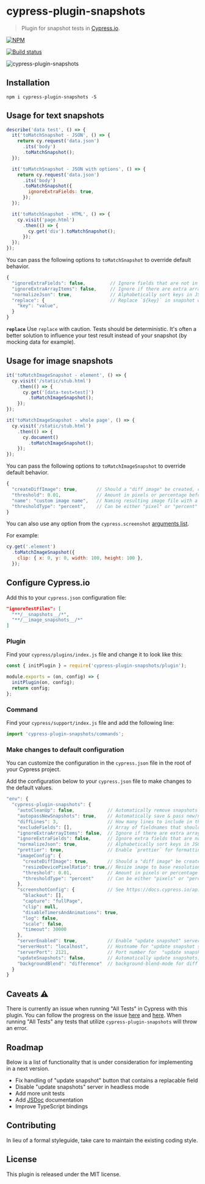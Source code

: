 # cypress-plugin-snapshots
> Plugin for snapshot tests in [Cypress.io](https://www.cypress.io/).

[![NPM][npm-icon]][npm-url]

[![Build status][ci-image]][ci-url]

![cypress-plugin-snapshots](docs/images/cypress-plugin-snapshots.png)

## Installation
`npm i cypress-plugin-snapshots -S`

## Usage for text snapshots
```javascript
describe('data test', () => {
  it('toMatchSnapshot - JSON', () => {
    return cy.request('data.json')
      .its('body')
      .toMatchSnapshot();
  });

  it('toMatchSnapshot - JSON with options', () => {
    return cy.request('data.json')
      .its('body')
      .toMatchSnapshot({
        ignoreExtraFields: true,
      });
  });

  it('toMatchSnapshot - HTML', () => {
    cy.visit('page.html')
      .then(() => {
        cy.get('div').toMatchSnapshot();
      });
  });
});
```

You can pass the following options to `toMatchSnapshot` to override default behavior.
```javascript
{
  "ignoreExtraFields": false,         // Ignore fields that are not in snapshot
  "ignoreExtraArrayItems": false,     // Ignore if there are extra array items in result
  "normalizeJson": true,              // Alphabetically sort keys in JSON
  "replace": {                        // Replace `${key}` in snapshot with `value`.
    "key": "value",
  }
}
```

**`replace`**
Use `replace` with caution. Tests should be deterministic. It's often a better solution to influence your
test result instead of your snapshot (by mocking data for example).

## Usage for image snapshots
```javascript
it('toMatchImageSnapshot - element', () => {
  cy.visit('/static/stub.html')
    .then(() => {
      cy.get('[data-test=test]')
        .toMatchImageSnapshot();
    });
});

it('toMatchImageSnapshot - whole page', () => {
  cy.visit('/static/stub.html')
    .then(() => {
      cy.document()
        .toMatchImageSnapshot();
    });
});
```

You can pass the following options to `toMatchImageSnapshot` to override default behavior.
```javascript
{
  "createDiffImage": true,       // Should a "diff image" be created, can be disabled for performance
  "threshold": 0.01,             // Amount in pixels or percentage before snapshot image is invalid
  "name": "custom image name",   // Naming resulting image file with a custom name rather than concatenating test titles
  "thresholdType": "percent",    // Can be either "pixel" or "percent"
}
```

You can also use any option from the `cypress.screenshot` [arguments list](https://docs.cypress.io/api/commands/screenshot.html#Arguments).

For example:
```javascript
cy.get('.element')
  .toMatchImageSnapshot({
    clip: { x: 0, y: 0, width: 100, height: 100 },
  });
```

## Configure Cypress.io
Add this to your `cypress.json` configuration file:
```json
"ignoreTestFiles": [
  "**/__snapshots__/*",
  "**/__image_snapshots__/*"
]
```

### Plugin
Find your `cypress/plugins/index.js` file and change it to look like this:

```javascript
const { initPlugin } = require('cypress-plugin-snapshots/plugin');

module.exports = (on, config) => {
  initPlugin(on, config);
  return config;
};
```

### Command
Find your `cypress/support/index.js` file and add the following line:

```javascript
import 'cypress-plugin-snapshots/commands';
```

### Make changes to default configuration
You can customize the configuration in the `cypress.json` file in the root of your Cypress project.

Add the configuration below to your `cypress.json` file to make changes to the default values.

```javascript
"env": {
  "cypress-plugin-snapshots": {
    "autoCleanUp": false,            // Automatically remove snapshots that are not used by test
    "autopassNewSnapshots": true,    // Automatically save & pass new/non-existing snapshots
    "diffLines": 3,                  // How many lines to include in the diff modal
    "excludeFields": [],             // Array of fieldnames that should be excluded from snapshot
    "ignoreExtraArrayItems": false,  // Ignore if there are extra array items in result
    "ignoreExtraFields": false,      // Ignore extra fields that are not in `snapshot`
    "normalizeJson": true,           // Alphabetically sort keys in JSON
    "prettier": true,                // Enable `prettier` for formatting HTML before comparison
    "imageConfig": {
      "createDiffImage": true,       // Should a "diff image" be created, can be disabled for performance
      "resizeDevicePixelRatio": true,// Resize image to base resolution when Cypress is running on high DPI screen, `cypress run` always runs on base resolution
      "threshold": 0.01,             // Amount in pixels or percentage before snapshot image is invalid
      "thresholdType": "percent"     // Can be either "pixels" or "percent"
    },
    "screenshotConfig": {            // See https://docs.cypress.io/api/commands/screenshot.html#Arguments
      "blackout": [],
      "capture": "fullPage",
      "clip": null,
      "disableTimersAndAnimations": true,
      "log": false,
      "scale": false,
      "timeout": 30000
    },
    "serverEnabled": true,           // Enable "update snapshot" server and button in diff modal
    "serverHost": "localhost",       // Hostname for "update snapshot server"
    "serverPort": 2121,              // Port number for  "update snapshot server"
    "updateSnapshots": false,        // Automatically update snapshots, useful if you have lots of changes
    "backgroundBlend": "difference"  // background-blend-mode for diff image, useful to switch to "overlay" 
  }
}
```

## Caveats :warning:
There is currently an issue when running "All Tests" in Cypress with this plugin. You can follow the progress on the issue [here](https://github.com/meinaart/cypress-plugin-snapshots/issues/10) and [here](https://github.com/cypress-io/cypress/issues/3090). When running "All Tests" any tests that utilize `cypress-plugin-snapshots` will throw an error.

## Roadmap
Below is a list of functionality that is under consideration for implementing in a next version.

- Fix handling of "update snapshot" button that contains a replacable field
- Disable "update snapshots" server in headless mode
- Add more unit tests
- Add [JSDoc](http://usejsdoc.org/) documentation
- Improve TypeScript bindings

## Contributing
In lieu of a formal styleguide, take care to maintain the existing coding style.

## License
This plugin is released under the MIT license.

[npm-icon]: https://nodei.co/npm/cypress-plugin-snapshots.svg?downloads=true
[npm-url]: https://npmjs.org/package/cypress-plugin-snapshots
[ci-image]: https://travis-ci.org/meinaart/cypress-plugin-snapshots.svg?branch=master
[ci-url]: https://travis-ci.org/meinaart/cypress-plugin-snapshots
